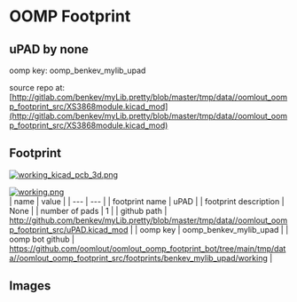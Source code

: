 # OOMP Footprint  
## uPAD  by none  
  
oomp key: oomp_benkev_mylib_upad  
  
source repo at: [http://gitlab.com/benkev/myLib.pretty/blob/master/tmp/data//oomlout_oomp_footprint_src/XS3868module.kicad_mod](http://gitlab.com/benkev/myLib.pretty/blob/master/tmp/data//oomlout_oomp_footprint_src/XS3868module.kicad_mod)  
## Footprint  
  
[![working_kicad_pcb_3d.png](working_kicad_pcb_3d_600.png)](working_kicad_pcb_3d.png)  
  
[![working.png](working_600.png)](working.png)  
| name | value | 
| --- | --- | 
| footprint name | uPAD | 
| footprint description | None | 
| number of pads | 1 | 
| github path | http://github.com/benkev/myLib.pretty/blob/master/tmp/data//oomlout_oomp_footprint_src/uPAD.kicad_mod | 
| oomp key | oomp_benkev_mylib_upad | 
| oomp bot github | https://github.com/oomlout/oomlout_oomp_footprint_bot/tree/main/tmp/data//oomlout_oomp_footprint_src/footprints/benkev_mylib_upad/working | 
## Images  
